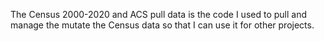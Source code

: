 The Census 2000-2020 and ACS pull data is the code I used to pull and manage the mutate the Census data so that I can use it for other projects. 
